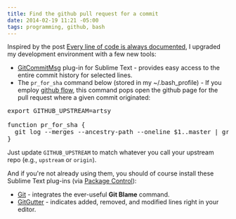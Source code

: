 ```yaml
---
title: Find the github pull request for a commit
date: 2014-02-19 11:21 -05:00
tags: programming, github, bash
---
```


Inspired by the post [Every line of code is always documented](http://mislav.uniqpath.com/2014/02/hidden-documentation/), I upgraded my development environment with a few new tools:

* [GitCommitMsg](https://github.com/cbumgard/GitCommitMsg) plug-in for Sublime Text - provides easy access to the entire commit history for selected lines.
* The `pr_for_sha` command below (stored in my ~/.bash_profile) - If you employ [github flow](http://scottchacon.com/2011/08/31/github-flow.html), this command pops open the github page for the pull request where a given commit originated:

<pre>
export GITHUB_UPSTREAM=artsy

function pr_for_sha {
  git log --merges --ancestry-path --oneline $1..master | grep 'pull request' | tail -n1 | awk '{print $5}' | cut -c2- | xargs -I % open https://github.com/$GITHUB_UPSTREAM/${PWD##*/}/pull/%
}
</pre>

Just update `GITHUB_UPSTREAM` to match whatever you call your upstream repo (e.g., `upstream` or `origin`).

And if you're not already using them, you should of course install these Sublime Text plug-ins (via [Package Control](https://sublime.wbond.net/)):
* [Git](https://github.com/kemayo/sublime-text-git) - integrates the ever-useful **Git Blame** command.
* [GitGutter](http://www.jisaacks.com/gitgutter) - indicates added, removed, and modified lines right in your editor.
